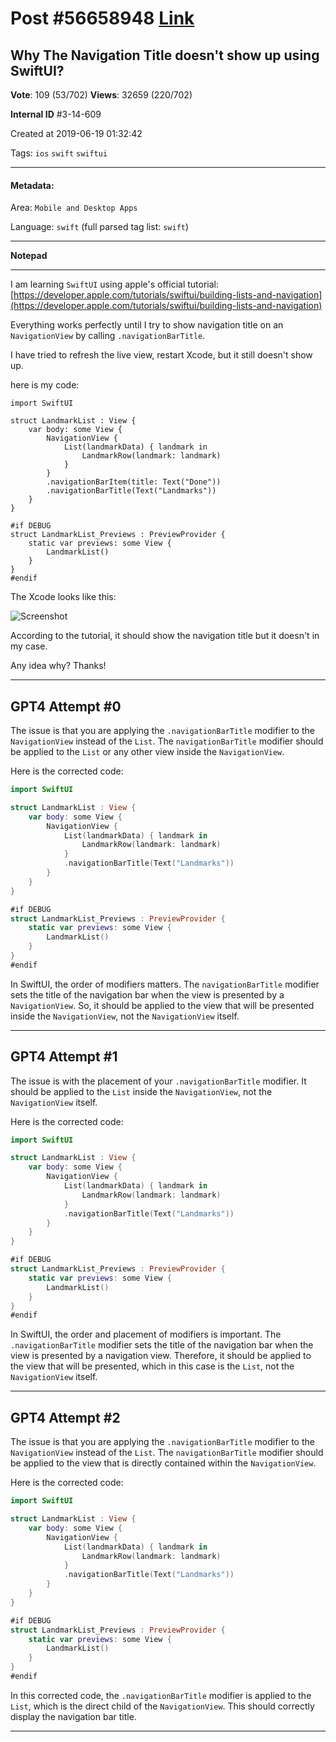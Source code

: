 
# Post \#56658948 [Link](https://stackoverflow.com/questions/56658948/)

## Why The Navigation Title doesn't show up using SwiftUI?

**Vote**: 109 (53/702) **Views**: 32659 (220/702) 

**Internal ID** \#3-14-609

Created at 2019-06-19 01:32:42

Tags: `ios` `swift` `swiftui`

----------

#### Metadata:

Area: `Mobile and Desktop Apps`

Language: `swift` (full parsed tag list: `swift`)

----------

**Notepad**


----------

I am learning `SwiftUI` using apple's official tutorial:
[https://developer.apple.com/tutorials/swiftui/building-lists-and-navigation](https://developer.apple.com/tutorials/swiftui/building-lists-and-navigation)

Everything works perfectly until I try to show navigation title on an `NavigationView` by calling `.navigationBarTitle`. 

I have tried to refresh the live view, restart Xcode, but it still doesn't show up.

here is my code:

```
import SwiftUI

struct LandmarkList : View {
    var body: some View {
        NavigationView {
            List(landmarkData) { landmark in
                LandmarkRow(landmark: landmark)
            }
        }
        .navigationBarItem(title: Text("Done"))
        .navigationBarTitle(Text("Landmarks"))
    }
}

#if DEBUG
struct LandmarkList_Previews : PreviewProvider {
    static var previews: some View {
        LandmarkList()
    }
}
#endif
```


The Xcode looks like this:

![Screenshot](https://dymx102.github.io/PhotoMagicSite/images/swiftui_navigation_title_not_showing.png)

According to the tutorial, it should show the navigation title but it doesn't in my case.

Any idea why? Thanks!


----------
        
## GPT4 Attempt \#0

The issue is that you are applying the `.navigationBarTitle` modifier to the `NavigationView` instead of the `List`. The `navigationBarTitle` modifier should be applied to the `List` or any other view inside the `NavigationView`. 

Here is the corrected code:

```swift
import SwiftUI

struct LandmarkList : View {
    var body: some View {
        NavigationView {
            List(landmarkData) { landmark in
                LandmarkRow(landmark: landmark)
            }
            .navigationBarTitle(Text("Landmarks"))
        }
    }
}

#if DEBUG
struct LandmarkList_Previews : PreviewProvider {
    static var previews: some View {
        LandmarkList()
    }
}
#endif
```

In SwiftUI, the order of modifiers matters. The `navigationBarTitle` modifier sets the title of the navigation bar when the view is presented by a `NavigationView`. So, it should be applied to the view that will be presented inside the `NavigationView`, not the `NavigationView` itself.

--------

## GPT4 Attempt \#1

The issue is with the placement of your `.navigationBarTitle` modifier. It should be applied to the `List` inside the `NavigationView`, not the `NavigationView` itself. 

Here is the corrected code:

```swift
import SwiftUI

struct LandmarkList : View {
    var body: some View {
        NavigationView {
            List(landmarkData) { landmark in
                LandmarkRow(landmark: landmark)
            }
            .navigationBarTitle(Text("Landmarks"))
        }
    }
}

#if DEBUG
struct LandmarkList_Previews : PreviewProvider {
    static var previews: some View {
        LandmarkList()
    }
}
#endif
```

In SwiftUI, the order and placement of modifiers is important. The `.navigationBarTitle` modifier sets the title of the navigation bar when the view is presented by a navigation view. Therefore, it should be applied to the view that will be presented, which in this case is the `List`, not the `NavigationView` itself.

--------

## GPT4 Attempt \#2

The issue is that you are applying the `.navigationBarTitle` modifier to the `NavigationView` instead of the `List`. The `navigationBarTitle` modifier should be applied to the view that is directly contained within the `NavigationView`. 

Here is the corrected code:

```swift
import SwiftUI

struct LandmarkList : View {
    var body: some View {
        NavigationView {
            List(landmarkData) { landmark in
                LandmarkRow(landmark: landmark)
            }
            .navigationBarTitle(Text("Landmarks"))
        }
    }
}

#if DEBUG
struct LandmarkList_Previews : PreviewProvider {
    static var previews: some View {
        LandmarkList()
    }
}
#endif
```

In this corrected code, the `.navigationBarTitle` modifier is applied to the `List`, which is the direct child of the `NavigationView`. This should correctly display the navigation bar title.

--------
